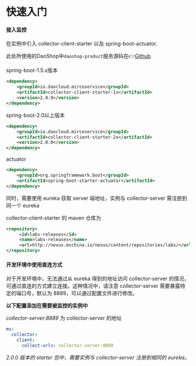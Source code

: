# 快速入门

#### 接入监控

在实例中引入 collector-client-starter 以及 spring-boot-actuator.

此处所使用的DaoShop中`daoshop-product`服务源码在👉[Github](https://github.com/DaoCloud-Labs/daoshop-product)

spring-boot-1.5.x版本

```xml
<dependency>
    <groupId>io.daocloud.mircoservice</groupId>
    <artifactId>collector-client-starter-1x</artifactId>
    <version>2.0.0</version>
</dependency>
```

spring-boot-2.0以上版本

```xml
<dependency>
    <groupId>io.daocloud.mircoservice</groupId>
    <artifactId>collector-client-starter-2x</artifactId>
    <version>2.0.0</version>
</dependency>
```

actuator

```xml
<dependency>
    <groupId>org.springframework.boot</groupId>
    <artifactId>spring-boot-starter-actuator</artifactId>
</dependency>
```

同时，需要使用 eureka 获取 server 端地址，实例与 collector-server 需注册到同一个 eureka

collector-client-starter 的 maven 仓库为

```xml
<repository>
     <id>labs-releases</id>
     <name>labs-releases</name>
     <url>http://nexus.mschina.io/nexus/content/repositories/labs/</url>
</repository>
```



#### 开发环境中使用直连方式

对于开发环境中，无法通过从 eureka 得到的地址访问 collector-server 的情况，可通过直连的方式建立连接。这种情况中，请注意 collector-server 需要暴露特定的端口号，默认为 8889，可以通过配置文件进行修改。

**以下配置添加在需要被监控的实例中**

*collector-server:8889* 为 collector-server 的地址

```yaml
ms:
  collector:
    client:
      collect-urls: collector-server:8889
```

*2.0.0 版本的 starter 包中，需要实例与 collector-server 注册到相同的 eureka。*

